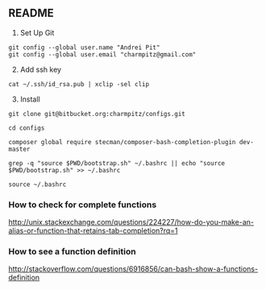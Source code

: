 ## README ##

1) Set Up Git
```
git config --global user.name "Andrei Pit"
git config --global user.email "charmpitz@gmail.com"
```

2) Add ssh key
```
cat ~/.ssh/id_rsa.pub | xclip -sel clip
```

3) Install
```
git clone git@bitbucket.org:charmpitz/configs.git

cd configs

composer global require stecman/composer-bash-completion-plugin dev-master

grep -q "source $PWD/bootstrap.sh" ~/.bashrc || echo "source $PWD/bootstrap.sh" >> ~/.bashrc

source ~/.bashrc
```


### How to check for complete functions
http://unix.stackexchange.com/questions/224227/how-do-you-make-an-alias-or-function-that-retains-tab-completion?rq=1

### How to see a function definition
http://stackoverflow.com/questions/6916856/can-bash-show-a-functions-definition
